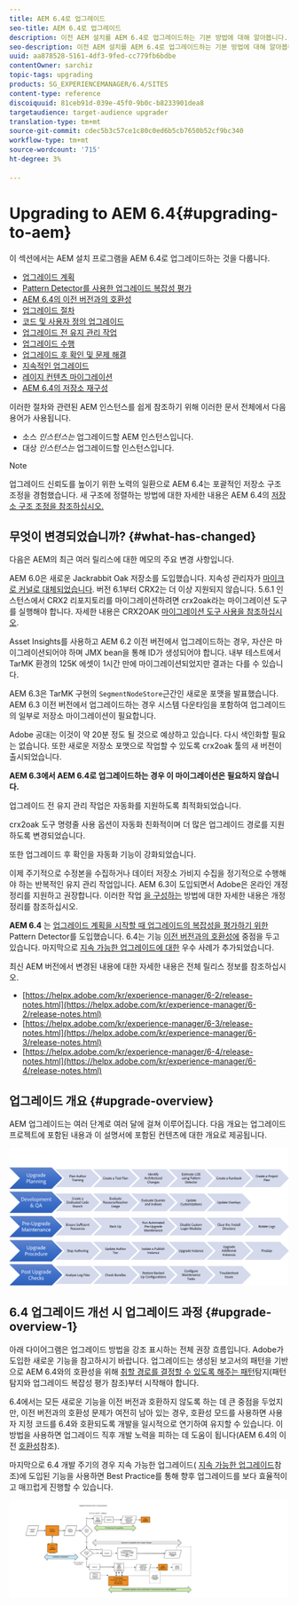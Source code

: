 ```yaml
---
title: AEM 6.4로 업그레이드
seo-title: AEM 6.4로 업그레이드
description: 이전 AEM 설치를 AEM 6.4로 업그레이드하는 기본 방법에 대해 알아봅니다.
seo-description: 이전 AEM 설치를 AEM 6.4로 업그레이드하는 기본 방법에 대해 알아봅니다.
uuid: aa878528-5161-4df3-9fed-cc779fb6bdbe
contentOwner: sarchiz
topic-tags: upgrading
products: SG_EXPERIENCEMANAGER/6.4/SITES
content-type: reference
discoiquuid: 81ceb91d-039e-45f0-9b0c-b8233901dea8
targetaudience: target-audience upgrader
translation-type: tm+mt
source-git-commit: cdec5b3c57ce1c80c0ed6b5cb7650b52cf9bc340
workflow-type: tm+mt
source-wordcount: '715'
ht-degree: 3%

---
```



# Upgrading to AEM 6.4{#upgrading-to-aem}

이 섹션에서는 AEM 설치 프로그램을 AEM 6.4로 업그레이드하는 것을 다룹니다.

* [업그레이드 계획](/help/sites-deploying/upgrade-planning.md)
* [Pattern Detector를 사용한 업그레이드 복잡성 평가](/help/sites-deploying/pattern-detector.md)
* [AEM 6.4의 이전 버전과의 호환성](/help/sites-deploying/backward-compatibility.md)
* [업그레이드 절차](/help/sites-deploying/upgrade-procedure.md)
* [코드 및 사용자 정의 업그레이드](/help/sites-deploying/upgrading-code-and-customizations.md)
* [업그레이드 전 유지 관리 작업](/help/sites-deploying/pre-upgrade-maintenance-tasks.md)
* [업그레이드 수행](/help/sites-deploying/in-place-upgrade.md)
* [업그레이드 후 확인 및 문제 해결](/help/sites-deploying/post-upgrade-checks-and-troubleshooting.md)
* [지속적인 업그레이드](/help/sites-deploying/sustainable-upgrades.md)
* [레이지 컨텐츠 마이그레이션](/help/sites-deploying/lazy-content-migration.md)
* [AEM 6.4의 저장소 재구성](/help/sites-deploying/repository-restructuring.md)

이러한 절차와 관련된 AEM 인스턴스를 쉽게 참조하기 위해 이러한 문서 전체에서 다음 용어가 사용됩니다.

* 소스 *인스턴스는* 업그레이드할 AEM 인스턴스입니다.
* 대상 *인스턴스는* 업그레이드할 인스턴스입니다.

>[!NOTE]
>
>업그레이드 신뢰도를 높이기 위한 노력의 일환으로 AEM 6.4는 포괄적인 저장소 구조 조정을 경험했습니다. 새 구조에 정렬하는 방법에 대한 자세한 내용은 AEM 6.4의 [저장소 구조 조정을 참조하십시오.](/help/sites-deploying/repository-restructuring.md)

## 무엇이 변경되었습니까? {#what-has-changed}

다음은 AEM의 최근 여러 릴리스에 대한 메모의 주요 변경 사항입니다.

AEM 6.0은 새로운 Jackrabbit Oak 저장소를 도입했습니다. 지속성 관리자가 [마이크로 커널로 대체되었습니다](/help/sites-deploying/recommended-deploys.md). 버전 6.1부터 CRX2는 더 이상 지원되지 않습니다. 5.6.1 인스턴스에서 CRX2 리포지토리를 마이그레이션하려면 crx2oak라는 마이그레이션 도구를 실행해야 합니다. 자세한 내용은 CRX2OAK [마이그레이션 도구 사용을 참조하십시오](/help/sites-deploying/using-crx2oak.md).

Asset Insights를 사용하고 AEM 6.2 이전 버전에서 업그레이드하는 경우, 자산은 마이그레이션되어야 하며 JMX bean을 통해 ID가 생성되어야 합니다. 내부 테스트에서 TarMK 환경의 125K 에셋이 1시간 만에 마이그레이션되었지만 결과는 다를 수 있습니다.

AEM 6.3은 TarMK 구현의 `SegmentNodeStore`근간인 새로운 포맷을 발표했습니다. AEM 6.3 이전 버전에서 업그레이드하는 경우 시스템 다운타임을 포함하여 업그레이드의 일부로 저장소 마이그레이션이 필요합니다.

Adobe 공대는 이것이 약 20분 정도 될 것으로 예상하고 있습니다. 다시 색인화할 필요는 없습니다. 또한 새로운 저장소 포맷으로 작업할 수 있도록 crx2oak 툴의 새 버전이 출시되었습니다.

**AEM 6.3에서 AEM 6.4로 업그레이드하는 경우 이 마이그레이션은 필요하지 않습니다.**

업그레이드 전 유지 관리 작업은 자동화를 지원하도록 최적화되었습니다.

crx2oak 도구 명령줄 사용 옵션이 자동화 친화적이며 더 많은 업그레이드 경로를 지원하도록 변경되었습니다.

또한 업그레이드 후 확인을 자동화 기능이 강화되었습니다.

이제 주기적으로 수정본을 수집하거나 데이터 저장소 가비지 수집을 정기적으로 수행해야 하는 반복적인 유지 관리 작업입니다. AEM 6.3이 도입되면서 Adobe은 온라인 개정 정리를 지원하고 권장합니다. 이러한 작업 [을 구성하는](/help/sites-deploying/revision-cleanup.md) 방법에 대한 자세한 내용은 개정 정리를 참조하십시오.

**AEM 6.4** 는 [업그레이드 계획을 시작할 때 업그레이드의 복잡성을 평가하기 위한](/help/sites-deploying/pattern-detector.md) Pattern Detector를 도입했습니다. 6.4는 기능 [이전 버전과의 호환성에](/help/sites-deploying/backward-compatibility.md) 중점을 두고 있습니다. 마지막으로 [지속 가능한 업그레이드에 대한](/help/sites-deploying/sustainable-upgrades.md) 우수 사례가 추가되었습니다.

최신 AEM 버전에서 변경된 내용에 대한 자세한 내용은 전체 릴리스 정보를 참조하십시오.

* [https://helpx.adobe.com/kr/experience-manager/6-2/release-notes.html](https://helpx.adobe.com/kr/experience-manager/6-2/release-notes.html)
* [https://helpx.adobe.com/kr/experience-manager/6-3/release-notes.html](https://helpx.adobe.com/kr/experience-manager/6-3/release-notes.html)
* [https://helpx.adobe.com/kr/experience-manager/6-4/release-notes.html](https://helpx.adobe.com/kr/experience-manager/6-4/release-notes.html)

## 업그레이드 개요 {#upgrade-overview}

AEM 업그레이드는 여러 단계로 여러 달에 걸쳐 이루어집니다. 다음 개요는 업그레이드 프로젝트에 포함된 내용과 이 설명서에 포함된 컨텐츠에 대한 개요로 제공됩니다.

![screen_shot_2018-03-30at80708am](assets/screen_shot_2018-03-30at80708am.png)

## 6.4 업그레이드 개선 시 업그레이드 과정 {#upgrade-overview-1}

아래 다이어그램은 업그레이드 방법을 강조 표시하는 전체 권장 흐름입니다. Adobe가 도입한 새로운 기능을 참고하시기 바랍니다. 업그레이드는 생성된 보고서의 패턴을 기반으로 AEM 6.4와의 호환성을 위해 [취할 경로를 결정할 수 있도록 해주는 패턴](/help/sites-deploying/pattern-detector.md)탐지(패턴 탐지와 업그레이드 복잡성 평가 참조)부터 시작해야 합니다.

6.4에서는 모든 새로운 기능을 이전 버전과 호환하지 않도록 하는 데 큰 중점을 두었지만, 이전 버전과의 호환성 문제가 여전히 남아 있는 경우, 호환성 모드를 사용하면 사용자 지정 코드를 6.4와 호환되도록 개발을 일시적으로 연기하여 유지할 수 있습니다. 이 방법을 사용하면 업그레이드 직후 개발 노력을 피하는 데 도움이 됩니다(AEM 6.4의 이전 [호환성](/help/sites-deploying/backward-compatibility.md)참조).

마지막으로 6.4 개발 주기의 경우 지속 가능한 업그레이드( [지속 가능한 업그레이드](/help/sites-deploying/sustainable-upgrades.md)참조)에 도입된 기능을 사용하면 Best Practice를 통해 향후 업그레이드를 보다 효율적이고 매끄럽게 진행할 수 있습니다.

![6_4_upgrade_overviewflowchart-newpage3](assets/6_4_upgrade_overviewflowchart-newpage3.png)


